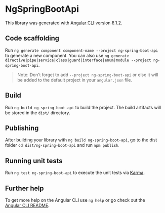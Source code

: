 # NgSpringBootApi

This library was generated with [Angular CLI](https://github.com/angular/angular-cli) version 8.1.2.

## Code scaffolding

Run `ng generate component component-name --project ng-spring-boot-api` to generate a new component. You can also use `ng generate directive|pipe|service|class|guard|interface|enum|module --project ng-spring-boot-api`.
> Note: Don't forget to add `--project ng-spring-boot-api` or else it will be added to the default project in your `angular.json` file. 

## Build

Run `ng build ng-spring-boot-api` to build the project. The build artifacts will be stored in the `dist/` directory.

## Publishing

After building your library with `ng build ng-spring-boot-api`, go to the dist folder `cd dist/ng-spring-boot-api` and run `npm publish`.

## Running unit tests

Run `ng test ng-spring-boot-api` to execute the unit tests via [Karma](https://karma-runner.github.io).

## Further help

To get more help on the Angular CLI use `ng help` or go check out the [Angular CLI README](https://github.com/angular/angular-cli/blob/master/README.md).
